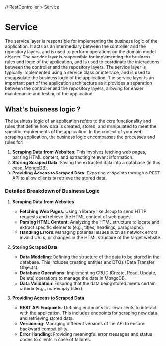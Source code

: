 // RestController > Service

# Service
The service layer is responsible for implementing the business logic of the application. It acts as an intermediary between the controller and the repository layers, and is used to perform operations on the domain model objects. The service layer is responsible for implementing the business rules and logic of the application, and is used to coordinate the interactions between the controller and the repository layers. The service layer is typically implemented using a service class or interface, and is used to encapsulate the business logic of the application. The service layer is an important part of the application architecture as it provides a separation between the controller and the repository layers, allowing for easier maintenance and testing of the application.

## What's buisness logic ?

The business logic of an application refers to the core functionality and rules that define how data is created, stored, and manipulated to meet the specific requirements of the application. In the context of your web scraping application, the business logic encompasses the processes and rules for:

1. **Scraping Data from Websites**: This involves fetching web pages, parsing HTML content, and extracting relevant information.
2. **Storing Scraped Data**: Saving the extracted data into a database (in this case, MongoDB).
3. **Providing Access to Scraped Data**: Exposing endpoints through a REST API to allow clients to retrieve the stored data.

### Detailed Breakdown of Business Logic

1. **Scraping Data from Websites**

   - **Fetching Web Pages**: Using a library like Jsoup to send HTTP requests and retrieve the HTML content of web pages.
   - **Parsing HTML Content**: Analyzing the HTML structure to locate and extract specific elements (e.g., titles, headings, paragraphs).
   - **Handling Errors**: Managing potential issues such as network errors, invalid URLs, or changes in the HTML structure of the target website.

2. **Storing Scraped Data**

   - **Data Modeling**: Defining the structure of the data to be stored in the database. This includes creating entities and DTOs (Data Transfer Objects).
   - **Database Operations**: Implementing CRUD (Create, Read, Update, Delete) operations to manage the data in MongoDB.
   - **Data Validation**: Ensuring that the data being stored meets certain criteria (e.g., non-empty titles).

3. **Providing Access to Scraped Data**

   - **REST API Endpoints**: Defining endpoints to allow clients to interact with the application. This includes endpoints for scraping new data and retrieving stored data.
   - **Versioning**: Managing different versions of the API to ensure backward compatibility.
   - **Error Handling**: Providing meaningful error messages and status codes to clients in case of failures.
